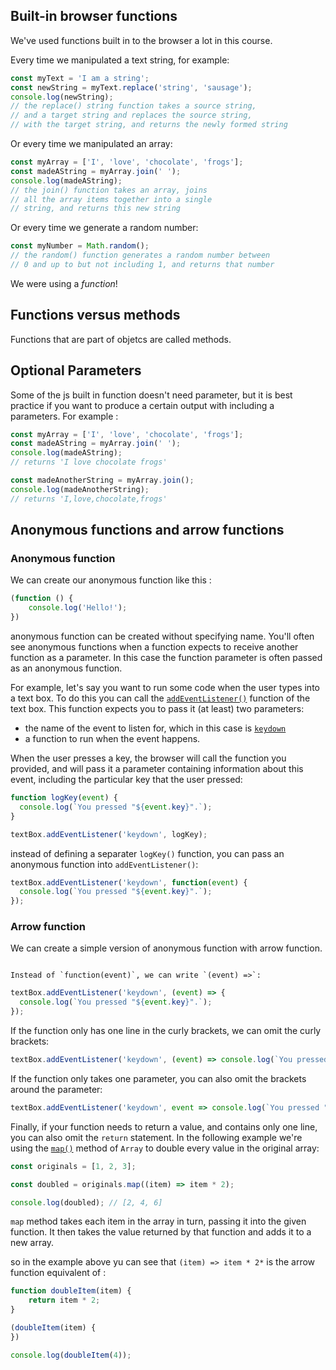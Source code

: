 ## Built-in browser functions

We've used functions built in to the browser a lot in this course.

Every time we manipulated a text string, for example:
```js
const myText = 'I am a string';
const newString = myText.replace('string', 'sausage');
console.log(newString);
// the replace() string function takes a source string,
// and a target string and replaces the source string,
// with the target string, and returns the newly formed string
```
Or every time we manipulated an array:
```js
const myArray = ['I', 'love', 'chocolate', 'frogs'];
const madeAString = myArray.join(' ');
console.log(madeAString);
// the join() function takes an array, joins
// all the array items together into a single
// string, and returns this new string
```
Or every time we generate a random number:
```js
const myNumber = Math.random();
// the random() function generates a random number between
// 0 and up to but not including 1, and returns that number
```
We were using a _function_!

## Functions versus methods
Functions that are part of objetcs are called methods. 
## Optional Parameters
Some of the js built in function doesn't need parameter, but it is best practice if you want to produce a certain output with including a parameters. For example :
```js
const myArray = ['I', 'love', 'chocolate', 'frogs'];
const madeAString = myArray.join(' ');
console.log(madeAString);
// returns 'I love chocolate frogs'

const madeAnotherString = myArray.join();
console.log(madeAnotherString);
// returns 'I,love,chocolate,frogs'
```

## Anonymous functions and arrow functions
### Anonymous function
We can create our anonymous function like this :
```js
(function () {
	console.log('Hello!');
})
```
anonymous function can be created without specifying name. You'll often see anonymous functions when a function expects to receive another function as a parameter. In this case the function parameter is often passed as an anonymous function. 

For example, let's say you want to run some code when the user types into a text box. To do this you can call the [`addEventListener()`](https://developer.mozilla.org/en-US/docs/Web/API/EventTarget/addEventListener "addEventListener()") function of the text box. This function expects you to pass it (at least) two parameters:

-   the name of the event to listen for, which in this case is [`keydown`](https://developer.mozilla.org/en-US/docs/Web/API/Element/keydown_event "keydown")
-   a function to run when the event happens.

When the user presses a key, the browser will call the function you provided, and will pass it a parameter containing information about this event, including the particular key that the user pressed:
```js
function logKey(event) {
  console.log(`You pressed "${event.key}".`);
}

textBox.addEventListener('keydown', logKey);
```
instead of defining a separater `logKey()` function, you can pass an anonymous function into `addEventListener()`:
```js
textBox.addEventListener('keydown', function(event) {
  console.log(`You pressed "${event.key}".`);
});
```
### Arrow function
We can create a simple version of anonymous function with arrow function.
```ad-important

Instead of `function(event)`, we can write `(event) =>`: 
```
```js
textBox.addEventListener('keydown', (event) => {
  console.log(`You pressed "${event.key}".`);
});
```
If the function only has one line in the curly brackets, we can omit the curly brackets:
```js
textBox.addEventListener('keydown', (event) => console.log(`You pressed "${event.key}".`));
```
If the function only takes one parameter, you can also omit the brackets around the parameter:
```js
textBox.addEventListener('keydown', event => console.log(`You pressed "${event.key}".`));
```
Finally, if your function needs to return a value, and contains only one line, you can also omit the `return` statement. In the following example we're using the [`map()`](https://developer.mozilla.org/en-US/docs/Web/JavaScript/Reference/Global_Objects/Array/map) method of `Array` to double every value in the original array:
```js
const originals = [1, 2, 3];

const doubled = originals.map((item) => item * 2);

console.log(doubled); // [2, 4, 6]
```
`map` method takes each item in the array in turn, passing it into the given function. It then takes the value returned by that function and adds it to a new array.

so in the example above yu can see that `(item) => item * 2*` is the arrow function equivalent of :
```js
function doubleItem(item) {
	return item * 2;
}

(doubleItem(item) {
})

console.log(doubleItem(4));
```
